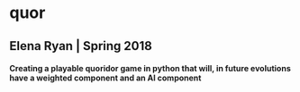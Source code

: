 # quor

## Elena Ryan \| Spring 2018
#### Creating a playable quoridor game in python that will, in future evolutions have a weighted component and an AI component
